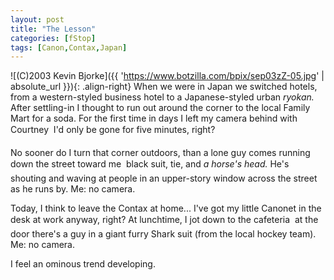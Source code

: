 ```yaml
---
layout: post
title: "The Lesson"
categories: [fStop]
tags: [Canon,Contax,Japan]
---
```



![(C)2003 Kevin Bjorke]({{ 'https://www.botzilla.com/bpix/sep03zZ-05.jpg' | absolute_url }}){: .align-right}
When we were in Japan we switched hotels, from a western-styled business hotel to a Japanese-styled urban <i>ryokan.</i> After settling-in I thought to run out around the corner to the local Family Mart for a soda. For the first time in days I left my camera behind with Courtney &#150; I'd only be gone for five minutes, right?

No sooner do I turn that corner outdoors, than a lone guy comes running down the street toward me &#151; black suit, tie, and <i>a horse's head.</i> He's shouting and waving at people in an upper-story window across the street as he runs by. Me: no camera.

Today, I think to leave the Contax at home... I've got my little Canonet in the desk at work anyway, right? At lunchtime, I jot down to the cafeteria &#151; at the door there's a guy in a giant furry Shark suit (from the local hockey team). Me: no camera.

I feel an ominous trend developing.
